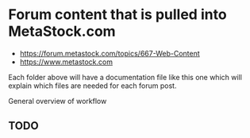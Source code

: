 # Forum content that is pulled into MetaStock.com

- https://forum.metastock.com/topics/667-Web-Content
- https://www.metastock.com

Each folder above will have a documentation file like this one which will explain which files are needed for each forum post.

General overview of workflow

## TODO
